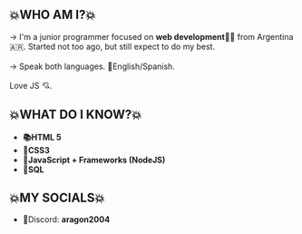 <h2>💥WHO AM I?💥</h2>
-> I'm a junior programmer focused on <b>web development🙇‍♂️</b> from Argentina 🇦🇷. Started not too ago, but still expect to do my best. 
<br><br>
-> Speak both languages. 🗽English/Spanish.
<br><br>
Love JS 💘.

<h2>💥WHAT DO I KNOW?💥</h2>
<ul>
  <b>
    <li>📚HTML 5</li>
    <li>🧵CSS3</li>
    <li>🧠JavaScript + Frameworks (NodeJS)</li>
    <li>🌠SQL</li>
  </b>
</ul>

<h2>💥MY SOCIALS💥</h2>
<ul>
  <li> 
    🎯Discord: <b>aragon2004</b>
  </li>
</ul>
<!---
Aragon-Joaquin/Aragon-Joaquin is a ✨ special ✨ repository because its `README.md` (this file) appears on your GitHub profile.
You can click the Preview link to take a look at your changes.
--->

